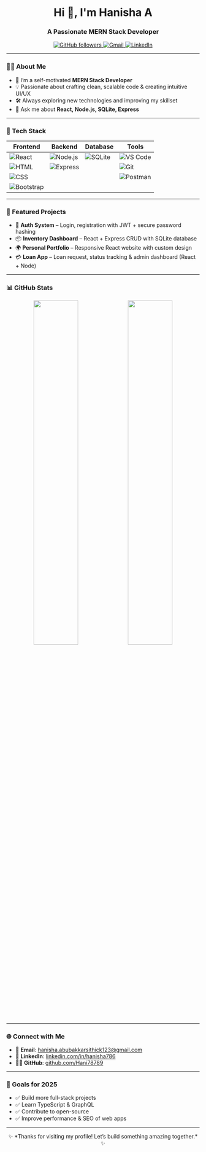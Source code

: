 <h1 align="center">Hi 👋, I'm Hanisha A</h1>
<h3 align="center">A Passionate MERN Stack Developer</h3>

<p align="center">
  <a href="https://github.com/Hani78789" target="_blank">
    <img src="https://img.shields.io/github/followers/Hani78789?label=Follow&style=social" alt="GitHub followers" />
  </a>
  <a href="mailto:hanisha.abubakkarsithick123@gmail.com">
    <img src="https://img.shields.io/badge/email-D14836?style=flat&logo=gmail&logoColor=white" alt="Gmail" />
  </a>
  <a href="https://www.linkedin.com/in/hanisha786" target="_blank">
    <img src="https://img.shields.io/badge/linkedin-blue?style=flat&logo=linkedin&logoColor=white" alt="LinkedIn" />
  </a>
</p>

---

### 🧑‍💻 About Me

- 🌱 I’m a self-motivated **MERN Stack Developer**
- 💡 Passionate about crafting clean, scalable code & creating intuitive UI/UX
- 🛠️ Always exploring new technologies and improving my skillset
- 💬 Ask me about **React, Node.js, SQLite, Express**

---

### 🔧 Tech Stack

| Frontend | Backend | Database | Tools |
|---------|---------|----------|-------|
| ![React](https://img.shields.io/badge/React-20232A?style=for-the-badge&logo=react&logoColor=61DAFB) | ![Node.js](https://img.shields.io/badge/Node.js-339933?style=for-the-badge&logo=nodedotjs&logoColor=white) | ![SQLite](https://img.shields.io/badge/SQLite-003B57?style=for-the-badge&logo=sqlite&logoColor=white) | ![VS Code](https://img.shields.io/badge/VSCode-007ACC?style=for-the-badge&logo=visual-studio-code&logoColor=white) |
| ![HTML](https://img.shields.io/badge/HTML5-E34F26?style=for-the-badge&logo=html5&logoColor=white) | ![Express](https://img.shields.io/badge/Express.js-000000?style=for-the-badge&logo=express&logoColor=white) | | ![Git](https://img.shields.io/badge/Git-F05032?style=for-the-badge&logo=git&logoColor=white) |
| ![CSS](https://img.shields.io/badge/CSS3-1572B6?style=for-the-badge&logo=css3&logoColor=white) | | | ![Postman](https://img.shields.io/badge/Postman-FF6C37?style=for-the-badge&logo=postman&logoColor=white) |
| ![Bootstrap](https://img.shields.io/badge/Bootstrap-7952B3?style=for-the-badge&logo=bootstrap&logoColor=white) | | | |

---

### 📂 Featured Projects

- 🔐 **Auth System** – Login, registration with JWT + secure password hashing  
- 📦 **Inventory Dashboard** – React + Express CRUD with SQLite database  
- 🌍 **Personal Portfolio** – Responsive React website with custom design  
- 💳 **Loan App** – Loan request, status tracking & admin dashboard (React + Node)

---

### 📊 GitHub Stats

<p align="center">
  <img src="https://github-readme-stats.vercel.app/api?username=Hani78789&show_icons=true&theme=tokyonight" width="48%" />
  <img src="https://github-readme-streak-stats.herokuapp.com/?user=Hani78789&theme=tokyonight" width="48%" />
</p>

---

### 🌐 Connect with Me

- 📧 **Email**: hanisha.abubakkarsithick123@gmail.com  
- 💼 **LinkedIn**: [linkedin.com/in/hanisha786](https://www.linkedin.com/in/hanisha786)  
- 🧑‍💻 **GitHub**: [github.com/Hani78789](https://github.com/Hani78789)

---

### 🚀 Goals for 2025

- ✅ Build more full-stack projects  
- ✅ Learn TypeScript & GraphQL  
- ✅ Contribute to open-source  
- ✅ Improve performance & SEO of web apps

---

<p align="center">
  ✨ *Thanks for visiting my profile! Let’s build something amazing together.* ✨
</p>
